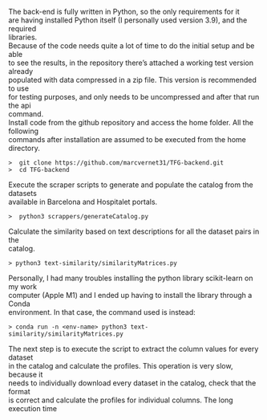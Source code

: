 The back-end is fully written in Python, so the only requirements for it  
are having installed Python itself (I personally used version 3.9), and the required  
libraries.  
Because of the code needs quite a lot of time to do the initial setup and be able  
to see the results, in the repository there’s attached a working test version already  
populated with data compressed in a zip file. This version is recommended to use  
for testing purposes, and only needs to be uncompressed and after that run the api  
command.  
Install code from the github repository and access the home folder. All the following  
commands after installation are assumed to be executed from the home directory.  
```
>  git clone https://github.com/marcvernet31/TFG-backend.git  
>  cd TFG-backend  
```

Execute the scraper scripts to generate and populate the catalog from the datasets  
available in Barcelona and Hospitalet portals.  
```
>  python3 scrappers/generateCatalog.py  
```
Calculate the similarity based on text descriptions for all the dataset pairs in the  
catalog.
```  
> python3 text-similarity/similarityMatrices.py  
```
Personally, I had many troubles installing the python library scikit-learn on my work  
computer (Apple M1) and I ended up having to install the library through a Conda  
environment. In that case, the command used is instead:  
```
> conda run -n <env-name> python3 text-similarity/similarityMatrices.py  
```
The next step is to execute the script to extract the column values for every dataset  
in the catalog and calculate the profiles.  This operation is very slow, because it  
needs to individually download every dataset in the catalog, check that the format  
is correct and calculate the profiles for individual columns. The long execution time
